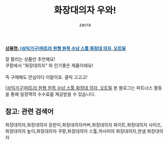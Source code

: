 ﻿---
layout: post
title:  "화장대의자 우와!"
author: zacra
categories: [ 아이템 ]
tags: [화장대의자,화장대의자 등받이,화장대의자커버,화장대의자 화이트,화장대의자 사이즈,화장대의자 높이,화장대의자 쿠팡,화장대의자 스툴,까사미아 화장대의자,한샘 화장대의자]
image: https://static.coupangcdn.com/image/vendor_inventory/ec11/38febc8af0ce77cb4c0a5cf4a9e29e521a1d51335b26d1b2c238bb91124e.jpg 
description: "쿠팡에서 화장대의자 관련 상품으로 가장 잘팔리는 제품 중 하나라는 사실!!."
rating: 4.5
---

<a href="https://link.coupang.com/re/AFFSDP?lptag=AF8407795&pageKey=1982961878&itemId=3373444342&vendorItemId=71360180833&traceid=V0-153-02526ff50634e7e8"><b>상품명: <font color='#01579B'>[삼익가구]파트라 원형 원목 수납 스툴 화장대 의자, 오트밀</font></b></a>

잘 팔리는 상품만 추천해요!<br/>
쿠팡에서 "화장대의자" 와 인기좋은 제품이에요!<br/><br/>
즉 구매해도 안심이다 이말이죠. 클릭 고고고! <br/>



<a href="https://link.coupang.com/re/AFFSDP?lptag=AF8407795&pageKey=1982961878&itemId=3373444342&vendorItemId=71360180833&traceid=V0-153-02526ff50634e7e8">[삼익가구]파트라 원형 원목 수납 스툴 화장대 의자, 오트밀</a>
본 블로그는 파트너스 활동을 통해 일정액의 수수료를 제공받을 수 있습니다.

## 참고: 관련 검색어    
화장대의자,화장대의자 등받이,화장대의자커버,화장대의자 화이트,화장대의자 사이즈,화장대의자 높이,화장대의자 쿠팡,화장대의자 스툴,까사미아 화장대의자,한샘 화장대의자
